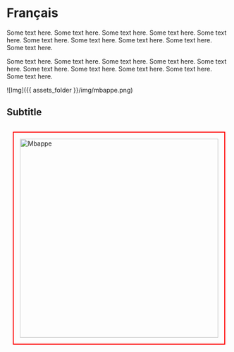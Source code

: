 # Français

Some text here. Some text here. Some text here. Some text here. Some text here.
Some text here. Some text here. Some text here. Some text here. Some text here.  

Some text here. Some text here. Some text here. Some text here. Some text here. 
Some text here. Some text here. Some text here. Some text here. Some text here.  

![Img]({{ assets_folder }}/img/mbappe.png)

## Subtitle

<img class="cordoba-river-imag"
    src="{{ assets_folder }}/img/mbappe.png" alt="Mbappe"
    title="Mbappe"
    style="float: left; width: 450px; padding: 14px; margin: 14px; border: 2px solid red"/> 

